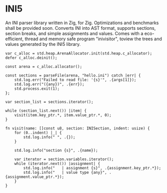 # INI5

An INI parser library written in Zig, for Zig. Optimizations and benchmarks
shall be provided soon. Converts INI into AST format, supports sections, section
breaks, and simple assignments and values. Comes with a eco-efficient, thread 
and memory safe program "inivisitor", toview the trees and values generated by 
the INI5 library.

```zig
var c_alloc = std.heap.ArenaAllocator.init(std.heap.c_allocator);
defer c_alloc.deinit();

const arena = c_alloc.allocator();

const sections = parseFile(arena, "hello.ini") catch |err| {
    std.log.err("Failed to read file: '{s}'", .{args[1]});
    std.log.err("({any})", .{err});
    std.process.exit(1);
};

var section_list = sections.iterator();

while (section_list.next()) |item| {
    visit(item.key_ptr.*, item.value_ptr.*, 0);
}

fn visit(name: []const u8, section: INISection, indent: usize) {
    for (0..indent) |_| {
        std.log.info(" ", .{});
    }

    std.log.info("section {s}", .{name});

    var iterator = section.variables.iterator();
    while (iterator.next()) |assignment| {
        std.log.info("   | assignment {s}", .{assignment.key_ptr.*});
        std.log.info("   | value type {any}", .{assignment.value_ptr.*});
    }
}
```
